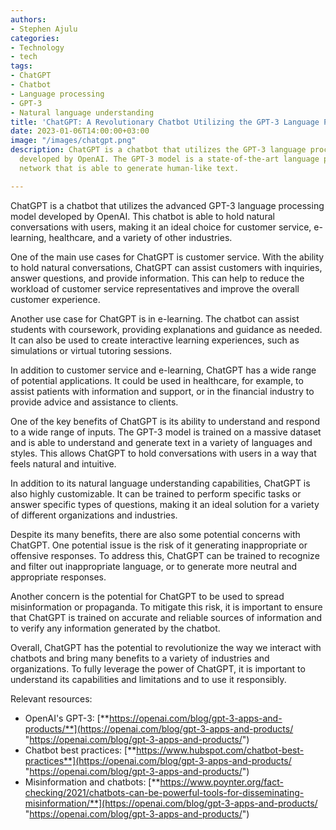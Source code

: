 ```yaml
---
authors:
- Stephen Ajulu
categories:
- Technology
- tech
tags:
- ChatGPT
- Chatbot
- Language processing
- GPT-3
- Natural language understanding
title: 'ChatGPT: A Revolutionary Chatbot Utilizing the GPT-3 Language Processing Model'
date: 2023-01-06T14:00:00+03:00
image: "/images/chatgpt.png"
description: ChatGPT is a chatbot that utilizes the GPT-3 language processing model
  developed by OpenAI. The GPT-3 model is a state-of-the-art language processing neural
  network that is able to generate human-like text.

---
```

ChatGPT is a chatbot that utilizes the advanced GPT-3 language processing model developed by OpenAI. This chatbot is able to hold natural conversations with users, making it an ideal choice for customer service, e-learning, healthcare, and a variety of other industries.

One of the main use cases for ChatGPT is customer service. With the ability to hold natural conversations, ChatGPT can assist customers with inquiries, answer questions, and provide information. This can help to reduce the workload of customer service representatives and improve the overall customer experience.

Another use case for ChatGPT is in e-learning. The chatbot can assist students with coursework, providing explanations and guidance as needed. It can also be used to create interactive learning experiences, such as simulations or virtual tutoring sessions.

In addition to customer service and e-learning, ChatGPT has a wide range of potential applications. It could be used in healthcare, for example, to assist patients with information and support, or in the financial industry to provide advice and assistance to clients.

One of the key benefits of ChatGPT is its ability to understand and respond to a wide range of inputs. The GPT-3 model is trained on a massive dataset and is able to understand and generate text in a variety of languages and styles. This allows ChatGPT to hold conversations with users in a way that feels natural and intuitive.

In addition to its natural language understanding capabilities, ChatGPT is also highly customizable. It can be trained to perform specific tasks or answer specific types of questions, making it an ideal solution for a variety of different organizations and industries.

Despite its many benefits, there are also some potential concerns with ChatGPT. One potential issue is the risk of it generating inappropriate or offensive responses. To address this, ChatGPT can be trained to recognize and filter out inappropriate language, or to generate more neutral and appropriate responses.

Another concern is the potential for ChatGPT to be used to spread misinformation or propaganda. To mitigate this risk, it is important to ensure that ChatGPT is trained on accurate and reliable sources of information and to verify any information generated by the chatbot.

Overall, ChatGPT has the potential to revolutionize the way we interact with chatbots and bring many benefits to a variety of industries and organizations. To fully leverage the power of ChatGPT, it is important to understand its capabilities and limitations and to use it responsibly.

Relevant resources:

* OpenAI's GPT-3: [**https://openai.com/blog/gpt-3-apps-and-products/**](https://openai.com/blog/gpt-3-apps-and-products/ "https://openai.com/blog/gpt-3-apps-and-products/")
* Chatbot best practices: [**https://www.hubspot.com/chatbot-best-practices**](https://openai.com/blog/gpt-3-apps-and-products/ "https://openai.com/blog/gpt-3-apps-and-products/")
* Misinformation and chatbots: [**https://www.poynter.org/fact-checking/2021/chatbots-can-be-powerful-tools-for-disseminating-misinformation/**](https://openai.com/blog/gpt-3-apps-and-products/ "https://openai.com/blog/gpt-3-apps-and-products/")
